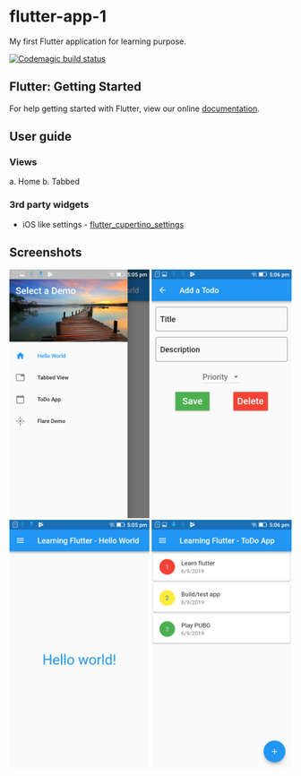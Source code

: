 # flutter-app-1

My first Flutter application for learning purpose.

[![Codemagic build status](https://api.codemagic.io/apps/5c6bc413eae08d000a924471/5c6bc413eae08d000a924470/status_badge.svg)](https://codemagic.io/apps/5c6bc413eae08d000a924471/5c6bc413eae08d000a924470/latest_build)

## Flutter: Getting Started

For help getting started with Flutter, view our online
[documentation](https://flutter.io/).

## User guide

### Views
a. Home
b. Tabbed

### 3rd party widgets
- iOS like settings - [flutter_cupertino_settings](https://github.com/matthinc/flutter_cupertino_settings)

## Screenshots

<img src="screenshots/1.png" width="250">
<img src="screenshots/2.png" width="250">
<img src="screenshots/3.png" width="250">
<img src="screenshots/4.png" width="250">